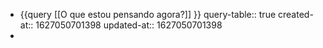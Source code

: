 - {{query [[O que estou pensando agora?]] }}
  query-table:: true
  created-at:: 1627050701398
  updated-at:: 1627050701398
-